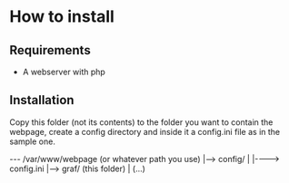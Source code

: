 # How to install
## Requirements
- A webserver with php
## Installation
Copy this folder (not its contents) to the folder you want to contain the webpage,
create a config directory and inside it a config.ini file as in the sample one.

--- /var/www/webpage (or whatever path you use)
    |--> config/
    |   |----> config.ini
    |--> graf/ (this folder)
    |    (...)
